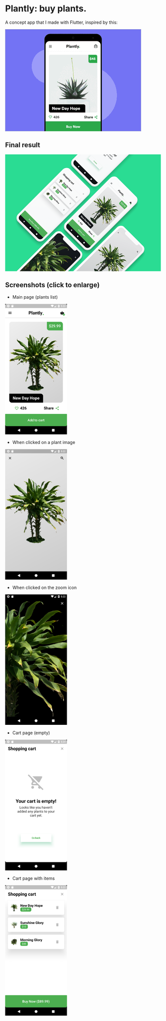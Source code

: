 # Plantly: buy plants.
A concept app that I made with Flutter, inspired by this:

![App ui](media/plantly_app_concept.gif)


## Final result
<img src="media/playstore_screenshot_2_small.png" width="800">


## Screenshots (click to enlarge)
- Main page (plants list)<br>
<img src="media/screenshots/flutter_01.png" width="200">

- When clicked on a plant image<br>
<img src="media/screenshots/flutter_02.png" width="200">

- When clicked on the zoom icon<br>
<img src="media/screenshots/flutter_03.png" width="200">

- Cart page (empty)<br>
<img src="media/screenshots/flutter_04.png" width="200">

- Cart page with items<br>
<img src="media/screenshots/flutter_05.png" width="200">

